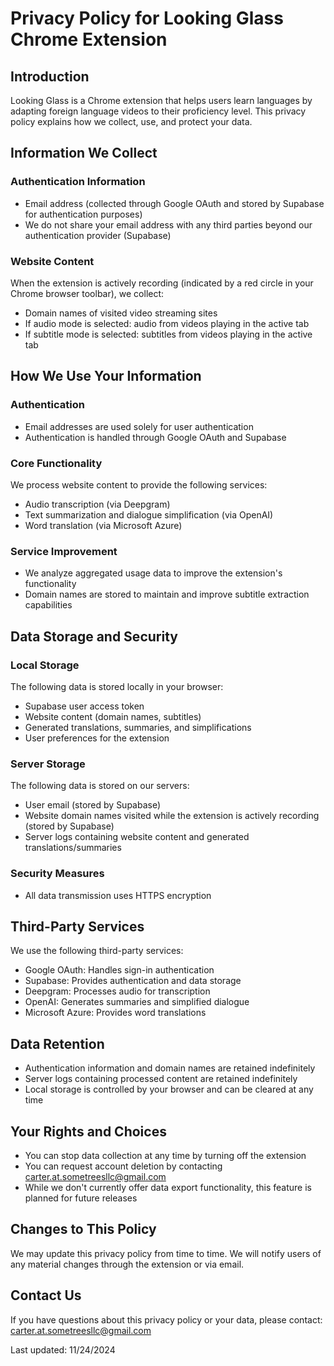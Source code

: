 # Privacy Policy for Looking Glass Chrome Extension

## Introduction

Looking Glass is a Chrome extension that helps users learn languages by adapting foreign language videos to their proficiency level. This privacy policy explains how we collect, use, and protect your data.

## Information We Collect

### Authentication Information

- Email address (collected through Google OAuth and stored by Supabase for authentication purposes)
- We do not share your email address with any third parties beyond our authentication provider (Supabase)

### Website Content

When the extension is actively recording (indicated by a red circle in your Chrome browser toolbar), we collect:

- Domain names of visited video streaming sites
- If audio mode is selected: audio from videos playing in the active tab
- If subtitle mode is selected: subtitles from videos playing in the active tab

## How We Use Your Information

### Authentication

- Email addresses are used solely for user authentication
- Authentication is handled through Google OAuth and Supabase

### Core Functionality

We process website content to provide the following services:

- Audio transcription (via Deepgram)
- Text summarization and dialogue simplification (via OpenAI)
- Word translation (via Microsoft Azure)

### Service Improvement

- We analyze aggregated usage data to improve the extension's functionality
- Domain names are stored to maintain and improve subtitle extraction capabilities

## Data Storage and Security

### Local Storage

The following data is stored locally in your browser:

- Supabase user access token
- Website content (domain names, subtitles)
- Generated translations, summaries, and simplifications
- User preferences for the extension

### Server Storage

The following data is stored on our servers:

- User email (stored by Supabase)
- Website domain names visited while the extension is actively recording (stored by Supabase)
- Server logs containing website content and generated translations/summaries

### Security Measures

- All data transmission uses HTTPS encryption

## Third-Party Services

We use the following third-party services:

- Google OAuth: Handles sign-in authentication
- Supabase: Provides authentication and data storage
- Deepgram: Processes audio for transcription
- OpenAI: Generates summaries and simplified dialogue
- Microsoft Azure: Provides word translations

## Data Retention

- Authentication information and domain names are retained indefinitely
- Server logs containing processed content are retained indefinitely
- Local storage is controlled by your browser and can be cleared at any time

## Your Rights and Choices

- You can stop data collection at any time by turning off the extension
- You can request account deletion by contacting carter.at.sometreesllc@gmail.com
- While we don't currently offer data export functionality, this feature is planned for future releases

## Changes to This Policy

We may update this privacy policy from time to time. We will notify users of any material changes through the extension or via email.

## Contact Us

If you have questions about this privacy policy or your data, please contact:
carter.at.sometreesllc@gmail.com

Last updated: 11/24/2024
